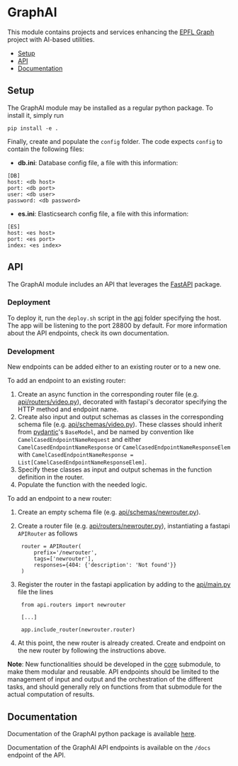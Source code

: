 # GraphAI

This module contains projects and services enhancing the [EPFL Graph](https://www.epfl.ch/education/educational-initiatives/cede/campusanalytics/epfl-graph/) project with AI-based utilities.

* [Setup](#setup)
* [API](#api)
* [Documentation](#documentation)

## Setup
The GraphAI module may be installed as a regular python package. To install it, simply run
```
pip install -e .
```

Finally, create and populate the ``config`` folder. The code expects ``config`` to contain the following files:

* **db.ini**: Database config file, a file with this information:
```
[DB]
host: <db host>
port: <db port>
user: <db user>
password: <db password>
```

* **es.ini**: Elasticsearch config file, a file with this information:
```
[ES]
host: <es host>
port: <es port>
index: <es index>
```

## API
The GraphAI module includes an API that leverages the [FastAPI](https://fastapi.tiangolo.com/) package.

### Deployment
To deploy it, run the ``deploy.sh`` script in the [api](api) folder specifying the host. The app will be listening to the port 28800 by default. For more information about the API endpoints, check its own documentation.

### Development
New endpoints can be added either to an existing router or to a new one.

To add an endpoint to an existing router:
1. Create an async function in the corresponding router file (e.g. [api/routers/video.py](api/routers/video.py)), decorated with fastapi's decorator specifying the HTTP method and endpoint name.
2. Create also input and output schemas as classes in the corresponding schema file (e.g. [api/schemas/video.py](api/schemas/video.py)). These classes should inherit from [pydantic](https://docs.pydantic.dev/)'s ``BaseModel``, and be named by convention like ``CamelCasedEndpointNameRequest`` and either ``CamelCasedEndpointNameResponse`` or ``CamelCasedEndpointNameResponseElem`` with ``CamelCasedEndpointNameResponse = List[CamelCasedEndpointNameResponseElem]``.
3. Specify these classes as input and output schemas in the function definition in the router.
4. Populate the function with the needed logic.

To add an endpoint to a new router:
1. Create an empty schema file (e.g. [api/schemas/newrouter.py](api/schemas/newrouter.py)).
2. Create a router file (e.g. [api/routers/newrouter.py](api/routers/newrouter.py)), instantiating a fastapi ``APIRouter`` as follows

        router = APIRouter(
            prefix='/newrouter',
            tags=['newrouter'],
            responses={404: {'description': 'Not found'}}
        )
3. Register the router in the fastapi application by adding to the [api/main.py](api/main.py) file the lines

        from api.routers import newrouter

        [...]

        app.include_router(newrouter.router)
4. At this point, the new router is already created. Create and endpoint on the new router by following the instructions above.

**Note**: New functionalities should be developed in the [core](core) submodule, to make them modular and reusable. API endpoints should be limited to the management of input and output and the orchestration of the different tasks, and should generally rely on functions from that submodule for the actual computation of results.

## Documentation
Documentation of the GraphAI python package is available [here](https://epflgraph.github.io/graphai/).

Documentation of the GraphAI API endpoints is available on the ``/docs`` endpoint of the API.